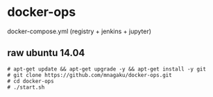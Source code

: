 # docker-ops
docker-compose.yml (registry + jenkins + jupyter)

## raw ubuntu 14.04
```
# apt-get update && apt-get upgrade -y && apt-get install -y git
# git clone https://github.com/mnagaku/docker-ops.git
# cd docker-ops
# ./start.sh
```
